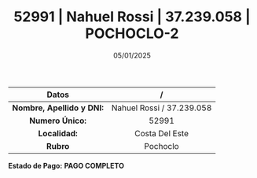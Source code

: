 ﻿---
title: 52991 | Nahuel Rossi | 37.239.058 | POCHOCLO-2
date: 05/01/2025
draft: false
tags: ['costa-del-este', 'titular', 'pochoclo']
---

|          **Datos**          |  /  |
|:---------------------------:|:---:|
| **Nombre, Apellido y DNI:** | Nahuel Rossi / 37.239.058 |
|      **Numero Único:**      | 52991 |
|        **Localidad:**       | Costa Del Este |
|          **Rubro**          | Pochoclo |

**Estado de Pago:** **PAGO COMPLETO**
